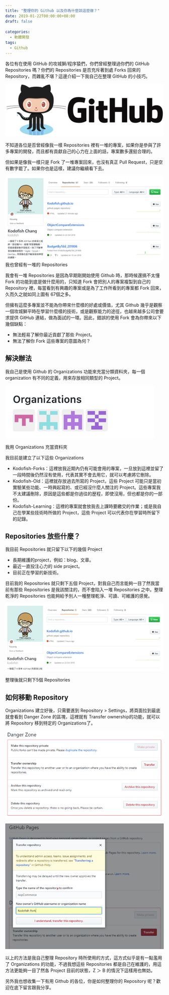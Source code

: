 ```yaml
---
title: "整理你的 Github 以及你為什麼該這麼做？"
date: 2019-01-22T00:00:00+08:00
draft: false

categories:
  - 軟體開發
tags:
  - Github
---
```


各位有在使用 GitHub 的攻城獅/程序猿們，你們曾經整理過你們的 GitHub Repositories 嗎？你們的 Repositories 是否充斥著到處 Forks 回來的 Repository，而雜亂不堪？這邊介紹一下我自己在整理 GitHub 的小技巧。

<!--more-->

![Github](Images/1_J8O2xd9ZqxWr2x6EP4MHmg.png)

不知道各位是否曾經像我一樣 Repositories 裡有一堆的專案，如果你是參與了許多專案的開發，而且都有貢獻自己的心力在上面的話，專案數多還挺合理的。

但如果是像我一樣只是 Fork 了一堆專案回來，也沒有真正 Pull Request，只是空有數字罷了。如果你也是這樣，建議你繼續看下去。

![我也曾經有一堆的 Repositories](Images/1_DJnB6Od7OL8CGOBiXzTrbg.png)
我也曾經有一堆的 Repositories

我會有一堆 Repositories 是因為早期剛開始使用 Github 時，那時候還搞不太懂 Fork 的功能到底是做什麼用的，只知道 Fork 會把別人的專案複製到自己的 Repository 裡，每當看到有興趣的專案或是為了工作所看到的專案都 Fork 回來，久而久之就如同上圖有 67個之多。

但擁有這麼多專案並不能為你帶來什麼樣的好處或價值，尤其 Github 幾乎是觀察一個攻城獅平時在學習什麼樣的技術，或是觀察能力的途徑，也越來越多公司會要求提供 GitHub 連結，做為面試的一環。因此，錯誤的使用 Fork 會為你帶來以下幾個缺點：

- 無法輕易了解你最近貢獻了那些 Project。
- 無法了解你 Fork 這些專案的意圖為何？
  
## 解決辦法

我自己是使用 Github 的 Organizations 功能來充當分類資料夾，每一個 organization 有不同的定義，用來存放相同類型的 Project。

![我用 Organizations 充當資料夾](Images/1_rnvikQdZAhnGeoEC7o36yA.png)

我用 Organizations 充當資料夾

我目前是建立了以下這些 Organizations

- Kodofish-Forks：這裡放我近期內仍有可能會用的專案，一旦放到這裡並留了一段時間後仍然沒有使用，代表其實不會去用它，就可以考慮將它刪除。
- Kodofish-Old：這裡就存放過去所寫的 Project，這些 Project 可能只是當初實驗某些功能、一時興起寫的、或已經沒什麼人關注的 Project。這些專案我不太建議刪除，原因是這些都是你過往的歴程，即使沒用，但也都是你的一部份。
- Kodofish-Learning：這裡的專案就會放我去上課時要繳交的作業；或是我自己在學某些技術時所做的 Project，這些 Project 可以代表你在學習時所留下的記錄。

## Repositories 放些什麼？

我目前 Repositories 就只留下以下的幾個 Project

- 長期維護的project，例如：blog、文章。
- 最近一直投注心力的 side project。
- 目前正在學習的新技術。

目前我的 Repositories 就只剩下五個 Project，對我自己而言能夠一目了然我當前有那些 Repositories 是我該關注的，而不會陷入一堆 Repositories 之中。整理乾淨的 Repositories 也能夠給予別人一種整理乾淨、可讀、可維護的感覺。

![整理後就只剩下5個 Repositories](Images/1_ffRsv_D6iuBz6zVxYEATAQ.png)

整理後就只剩下5個 Repositories

## 如何移動 Repository

Organizations 建立好後，只需要進到 Repository > Settings，將頁面拉到最底就會看到 Danger Zone 的區塊，這裡就有 Transfer ownership的功能，就可以將 Repository 移到特定的 Organizations了。

![Danger Zone](Images/1_-B0LxMZ2Bv7IeGGiiEqEbQ.png)

![Transfer Repository](Images/1_bQ9wO018eJ40b9zs0RL47g.png)

以上的方法是我自己整理 Repository 時所使用的方式，這方式似乎是有一點濫用了 Organizations 的功能，不過我想這些 Repositories 都是自己在維護的，用這方法更能夠一目了然各 Project 目前的狀態，Z ＞ B 的情況下這樣用也無妨。

另外我也想收集一下有用 Github 的各位，你是如何整理你的 Repository 呢？歡迎在底下留言跟我分享。